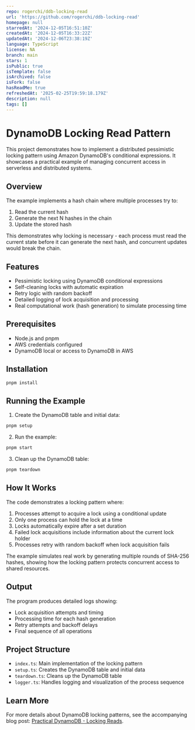 ```yaml
---
repo: rogerchi/ddb-locking-read
url: 'https://github.com/rogerchi/ddb-locking-read'
homepage: null
starredAt: '2024-12-05T16:51:10Z'
createdAt: '2024-12-05T16:33:22Z'
updatedAt: '2024-12-06T23:38:19Z'
language: TypeScript
license: NA
branch: main
stars: 1
isPublic: true
isTemplate: false
isArchived: false
isFork: false
hasReadMe: true
refreshedAt: '2025-02-25T19:59:18.179Z'
description: null
tags: []
---
```


# DynamoDB Locking Read Pattern

This project demonstrates how to implement a distributed pessimistic locking pattern using Amazon DynamoDB's conditional expressions. It showcases a practical example of managing concurrent access in serverless and distributed systems.

## Overview

The example implements a hash chain where multiple processes try to:

1. Read the current hash
2. Generate the next N hashes in the chain
3. Update the stored hash

This demonstrates why locking is necessary - each process must read the current state before it can generate the next hash, and concurrent updates would break the chain.

## Features

- Pessimistic locking using DynamoDB conditional expressions
- Self-cleaning locks with automatic expiration
- Retry logic with random backoff
- Detailed logging of lock acquisition and processing
- Real computational work (hash generation) to simulate processing time

## Prerequisites

- Node.js and pnpm
- AWS credentials configured
- DynamoDB local or access to DynamoDB in AWS

## Installation

```bash
pnpm install
```

## Running the Example

1. Create the DynamoDB table and initial data:

```bash
pnpm setup
```

2. Run the example:

```bash
pnpm start
```

3. Clean up the DynamoDB table:

```bash
pnpm teardown
```

## How It Works

The code demonstrates a locking pattern where:

1. Processes attempt to acquire a lock using a conditional update
2. Only one process can hold the lock at a time
3. Locks automatically expire after a set duration
4. Failed lock acquisitions include information about the current lock holder
5. Processes retry with random backoff when lock acquisition fails

The example simulates real work by generating multiple rounds of SHA-256 hashes, showing how the locking pattern protects concurrent access to shared resources.

## Output

The program produces detailed logs showing:

- Lock acquisition attempts and timing
- Processing time for each hash generation
- Retry attempts and backoff delays
- Final sequence of all operations

## Project Structure

- `index.ts`: Main implementation of the locking pattern
- `setup.ts`: Creates the DynamoDB table and initial data
- `teardown.ts`: Cleans up the DynamoDB table
- `logger.ts`: Handles logging and visualization of the process sequence

## Learn More

For more details about DynamoDB locking patterns, see the accompanying blog post: [Practical DynamoDB - Locking Reads](https://dev.to/aws-builders/practical-dynamodb-locking-reads-4o4i).
